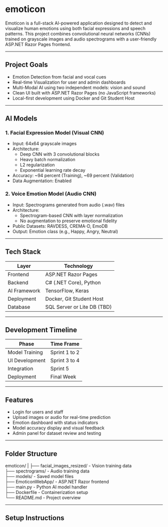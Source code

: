 # emoticon

Emoticon is a full-stack AI-powered application designed to detect and visualize human emotions using both facial expressions and speech patterns. This project combines convolutional neural networks (CNNs) trained on grayscale images and audio spectrograms with a user-friendly ASP.NET Razor Pages frontend.

---

## Project Goals

- Emotion Detection from facial and vocal cues
- Real-time Visualization for user and admin dashboards
- Multi-Modal AI using two independent models: vision and sound
- Clean UI built with ASP.NET Razor Pages (no JavaScript frameworks)
- Local-first development using Docker and Git Student Host

---

## AI Models

### 1. Facial Expression Model (Visual CNN)
- Input: 64x64 grayscale images
- Architecture:
  - Deep CNN with 3 convolutional blocks
  - Heavy batch normalization
  - L2 regularization
  - Exponential learning rate decay
- Accuracy: ~94 percent (Training), ~69 percent (Validation)
- Data Augmentation: Enabled

### 2. Voice Emotion Model (Audio CNN)
- Input: Spectrograms generated from audio (.wav) files
- Architecture:
  - Spectrogram-based CNN with layer normalization
  - No augmentation to preserve emotional fidelity
- Public Datasets: RAVDESS, CREMA-D, EmoDB
- Output: Emotion class (e.g., Happy, Angry, Neutral)

---

## Tech Stack

| Layer       | Technology                   |
|-------------|------------------------------|
| Frontend    | ASP.NET Razor Pages          |
| Backend     | C# (.NET Core), Python       |
| AI Framework| TensorFlow, Keras            |
| Deployment  | Docker, Git Student Host     |
| Database    | SQL Server or Lite DB (TBD)  |

---

## Development Timeline

| Phase           | Time Frame    |
|-----------------|---------------|
| Model Training  | Sprint 1 to 2 |
| UI Development  | Sprint 3 to 4 |
| Integration     | Sprint 5      |
| Deployment      | Final Week    |

---

## Features

- Login for users and staff
- Upload images or audio for real-time prediction
- Emotion dashboard with status indicators
- Model accuracy display and visual feedback
- Admin panel for dataset review and testing

---

## Folder Structure

emoticon/
|
├── facial_images_resized/      - Vision training data  
├── spectrograms/               - Audio training data  
├── models/                     - Saved model files  
├── EmoticonWebApp/             - ASP.NET Razor frontend  
├── main.py                     - Python AI model handler  
├── Dockerfile                  - Containerization setup  
└── README.md                   - Project overview

---

## Setup Instructions


